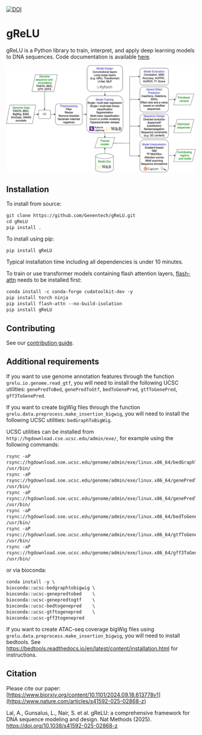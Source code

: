 [![DOI](https://zenodo.org/badge/788591787.svg)](https://doi.org/10.5281/zenodo.15627611)

# gReLU

gReLU is a Python library to train, interpret, and apply deep learning models to DNA sequences. Code documentation is available [here](https://genentech.github.io/gReLU/).

![Flowchart](media/flowchart.jpg)

## Installation

To install from source:

```shell
git clone https://github.com/Genentech/gReLU.git
cd gReLU
pip install .
```

To install using pip:

```shell
pip install gReLU
```
Typical installation time including all dependencies is under 10 minutes.

To train or use transformer models containing flash attention layers, [flash-attn](https://github.com/Dao-AILab/flash-attention) needs to be installed first:
```shell
conda install -c conda-forge cudatoolkit-dev -y
pip install torch ninja
pip install flash-attn --no-build-isolation
pip install gReLU
```

## Contributing

See our [contribution guide](https://genentech.github.io/gReLU/contributing.html).

## Additional requirements

If you want to use genome annotation features through the function `grelu.io.genome.read_gtf`, you will need to install the following UCSC utilities: `genePredToBed`, `genePredToGtf`, `bedToGenePred`, `gtfToGenePred`, `gff3ToGenePred`.

If you want to create bigWig files through the function `grelu.data.preprocess.make_insertion_bigwig`, you will need to install the following UCSC utilities: `bedGraphToBigWig`.

UCSC utilities can be installed from `http://hgdownload.cse.ucsc.edu/admin/exe/`, for example using the following commands:

```shell
rsync -aP rsync://hgdownload.soe.ucsc.edu/genome/admin/exe/linux.x86_64/bedGraphToBigWig /usr/bin/
rsync -aP rsync://hgdownload.soe.ucsc.edu/genome/admin/exe/linux.x86_64/genePredToBed /usr/bin/
rsync -aP rsync://hgdownload.soe.ucsc.edu/genome/admin/exe/linux.x86_64/genePredToGtf /usr/bin/
rsync -aP rsync://hgdownload.soe.ucsc.edu/genome/admin/exe/linux.x86_64/bedToGenePred /usr/bin/
rsync -aP rsync://hgdownload.soe.ucsc.edu/genome/admin/exe/linux.x86_64/gtfToGenePred /usr/bin/
rsync -aP rsync://hgdownload.soe.ucsc.edu/genome/admin/exe/linux.x86_64/gff3ToGenePred /usr/bin/
```

or via bioconda:

```shell
conda install -y \
bioconda::ucsc-bedgraphtobigwig \
bioconda::ucsc-genepredtobed    \
bioconda::ucsc-genepredtogtf    \
bioconda::ucsc-bedtogenepred    \
bioconda::ucsc-gtftogenepred    \
bioconda::ucsc-gff3togenepred
```

If you want to create ATAC-seq coverage bigWig files using `grelu.data.preprocess.make_insertion_bigwig`, you will need to install bedtools. See https://bedtools.readthedocs.io/en/latest/content/installation.html for instructions.

## Citation

Please cite our paper: [https://www.biorxiv.org/content/10.1101/2024.09.18.613778v1](https://www.nature.com/articles/s41592-025-02868-z)

Lal, A., Gunsalus, L., Nair, S. et al. gReLU: a comprehensive framework for DNA sequence modeling and design. Nat Methods (2025). https://doi.org/10.1038/s41592-025-02868-z
